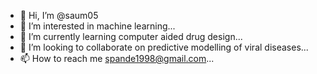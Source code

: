 - 👋 Hi, I’m @saum05
- 👀 I’m interested in machine learning...
- 🌱 I’m currently learning computer aided drug design...
- 💞️ I’m looking to collaborate on predictive modelling of viral diseases...
- 📫 How to reach me spande1998@gmail.com...

<!---
saum05/saum05 is a ✨ special ✨ repository because its `README.md` (this file) appears on your GitHub profile.
You can click the Preview link to take a look at your changes.
--->
